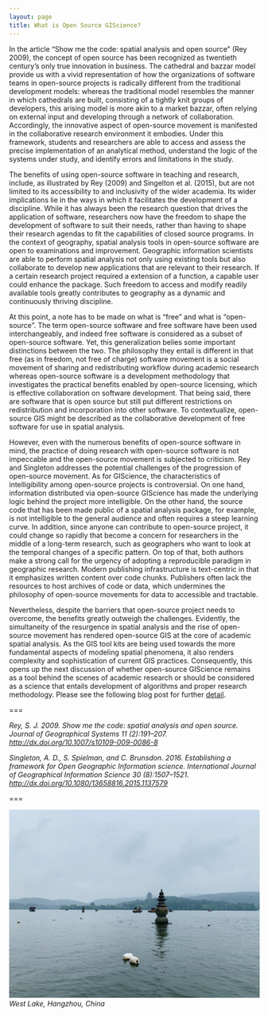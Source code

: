 ```yaml
---
layout: page
title: What is Open Source GIScience?
---
```


In the article “Show me the code: spatial analysis and open source” (Rey 2009), the concept of open source has been recognized as twentieth century’s only true innovation in business. The cathedral and bazzar model provide us with a vivid representation of how the organizations of software teams in open-source projects is radically different from the traditional development models: whereas the traditional model resembles the manner in which cathedrals are built, consisting of a tightly knit groups of developers, this arising model is more akin to a market bazzar, often relying on external input and developing through a network of collaboration. Accordingly, the innovative aspect of open-source movement is manifested in the collaborative research environment it embodies. Under this framework, students and researchers are able to access and assess the precise implementation of an analytical method, understand the logic of the systems under study, and identify errors and limitations in the study.

The benefits of using open-source software in teaching and research, include, as illustrated by Rey (2009) and Singelton et al. (2015), but are not limited to its accessibility to and inclusivity of the wider academia. Its wider implications lie in the ways in which it facilitates the development of a discipline. While it has always been the research question that drives the application of software, researchers now have the freedom to shape the development of software to suit their needs, rather than having to shape their research agendas to fit the capabilities of closed source programs. In the context of geography, spatial analysis tools in open-source software are open to examinations and improvement. Geographic information scientists are able to perform spatial analysis not only using existing tools but also collaborate to develop new applications that are relevant to their research. If a certain research project required a extension of a function, a capable user could enhance the package. Such freedom to access and modify readily available tools greatly contributes to geography as a dynamic and continuously thriving discipline.

At this point, a note has to be made on what is “free” and what is “open-source”. The term open-source software and free software have been used interchangeably, and indeed free software is considered as a subset of open-source software. Yet, this generalization belies some important distinctions between the two. The philosophy they entail is different in that free (as in freedom, not free of charge) software movement is a social movement of sharing and redistributing workflow during academic research whereas open-source software is a development methodology that investigates the practical benefits enabled by open-source licensing, which is effective collaboration on software development. That being said, there are software that is open source but still put different restrictions on redistribution and incorporation into other software. To contextualize, open-source GIS might be described as the collaborative development of free software for use in spatial analysis.

However, even with the numerous benefits of open-source software in mind, the practice of doing research with open-source software is not impeccable and the open-source movement is subjected to criticism. Rey and Singleton addresses the potential challenges of the progression of open-source movement. As for GIScience, the characteristics of intelligibility among open-source projects is controversial. On one hand, information distributed via open-source GIScience has made the underlying logic behind the project more intelligible. On the other hand, the source code that has been made public of a spatial analysis package, for example, is not intelligible to the general audience and often requires a steep learning curve. In addition, since anyone can contribute to open-source project, it could change so rapidly that become a concern for researchers in the middle of a long-term research, such as geographers who want to look at the temporal changes of a specific pattern. On top of that, both authors make a strong call for the urgency of adopting a reproducible paradigm in geographic research. Modern publishing infrastructure is text-centric in that it emphasizes written content over code chunks. Publishers often lack the resources to host archives of code or data, which undermines the philosophy of open-source movements for data to accessible and tractable.

Nevertheless, despite the barriers that open-source project needs to overcome, the benefits greatly outweigh the challenges. Evidently, the simultaneity of the resurgence in spatial analysis and the rise of open-source movement has rendered open-source GIS at the core of academic spatial analysis. As the GIS tool kits are being used towards the more fundamental aspects of modeling spatial phenomena, it also renders complexity and sophistication of current GIS practices. Consequently, this opens up the next discussion of whether open-source GIScience remains as a tool behind the scenes of academic research or should be considered as a science that entails development of algorithms and proper research methodology. Please see the following blog post for further [detail](science_tool).

===

*Rey, S. J. 2009. Show me the code: spatial analysis and open source. Journal of Geographical Systems 11 (2):191–207. http://dx.doi.org/10.1007/s10109-009-0086-8*

*Singleton, A. D., S. Spielman, and C. Brunsdon. 2016. Establishing a framework for Open Geographic Information science. International Journal of Geographical Information Science 30 (8):1507–1521. http://dx.doi.org/10.1080/13658816.2015.1137579*

===


![Lake](assets/IMG_1576.jpg)
*West Lake, Hangzhou, China*
